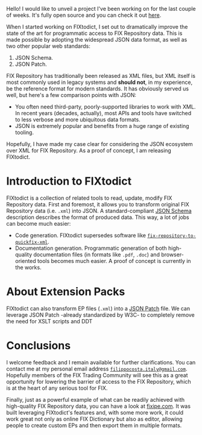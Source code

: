 Hello!
I would like to unveil a project I've been working on for the last couple of weeks. It's fully open source and you can check it out [here](https://github.com/fixipe/fixtodict/).

When I started working on FIXtodict, I set out to dramatically improve the state of the art for programmatic access to FIX Repository data. This is made possible by adopting the widespread JSON data format, as well as two other popular web standards:

1. JSON Schema.
2. JSON Patch.

FIX Repository has traditionally been released as XML files, but XML itself is most commonly used in legacy systems and **should not**, in my experience, be the reference format for modern standards. It has obviously served us well, but here's a few comparison points with JSON:

* You often need third-party, poorly-supported libraries to work with XML. In recent years (decades, actually), most APIs and tools have switched to less verbose and more ubiquitous data formats.
* JSON is extremely popular and benefits from a huge range of existing tooling.

Hopefully, I have made my case clear for considering the JSON ecosystem over XML for FIX Repository. As a proof of concept, I am releasing FIXtodict.

# Introduction to FIXtodict

FIXtodict is a collection of related tools to read, update, modify FIX Repository data. First and foremost, it allows you to transform original FIX Repository data (i.e. `.xml`) into JSON. A standard-compliant [JSON Schema](https://json-schema.org/) description describes the format of produced data. This way, a lot of jobs can become much easier:

- Code generation. FIXtodict supersedes software like [`fix-repository-to-quickfix-xml`](https://code.google.com/archive/p/fix-repository-to-quickfix-xml/).
- Documentation generation. Programmatic generation of both high-quality documentation files (in formats like `.pdf`, `.doc`) and browser-oriented tools becomes much easier. A proof of concept is currently in the works.

# About Extension Packs

FIXtodict can also transform EP files (`.xml`) into a [JSON Patch](https://tools.ietf.org/html/rfc6902) file. We can leverage JSON Patch -already standardized by W3C- to completely remove the need for XSLT scripts and DDT

# Conclusions

I welcome feedback and I remain available for further clarifications. You can contact me at my personal email address [`filippocosta.italy@gmail.com`](mailto:filippocosta.italy@gmail.com). Hopefully members of the FIX Trading Community will see this as a great opportunity for lowering the barrier of access to the FIX Repository, which is at the heart of any serious tool for FIX.

Finally, just as a powerful example of what can be readily achieved with high-quality FIX Repository data, you can have a look at [fixipe.com](https://fixipe.com). It was built leveraging FIXtodict's features and, with some more work, it could work great not only as online FIX Dictionary but also as editor, allowing people to create custom EPs and then export them in multiple formats.